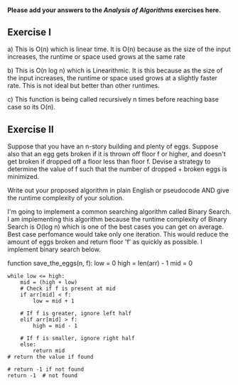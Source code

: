 #### Please add your answers to the ***Analysis of  Algorithms*** exercises here.

## Exercise I

a) This is O(n) which is linear time. It is O(n) because as the size of the input increases, the 
runtime or space used grows at the same rate


b) This is O(n log n) which is Linearithmic. It is this because as the size of the input increases, the runtime or space used grows at a slightly faster rate. This is not ideal but better than other runtimes.


c) This function is being called recursively n times before reaching base case so its O(n).

## Exercise II

Suppose that you have an n-story building and plenty of eggs. Suppose also that an egg gets broken if it is thrown off floor f or higher, and doesn't get broken if dropped off a floor less than floor f. Devise a strategy to determine the value of f such that the number of dropped + broken eggs is minimized.

Write out your proposed algorithm in plain English or pseudocode AND give the runtime complexity of your solution.

I'm going to implement a common searching algorithm called Binary Search. I am implementing this algorithm because the runtime complexity of Binary Search is O(log n) which is one of the best cases you can get on average. Best case perfomance would take only one iteration. This would reduce the amount of eggs broken and return floor 'f' as quickly as possible. I implement binary search below.

function save_the_eggs(n, f):
    low = 0
    high = len(arr) - 1
    mid = 0
  
    while low <= high: 
        mid = (high + low) 
        # Check if f is present at mid 
        if arr[mid] < f: 
            low = mid + 1
  
        # If f is greater, ignore left half 
        elif arr[mid] > f: 
            high = mid - 1
  
        # If f is smaller, ignore right half 
        else: 
            return mid 
    # return the value if found
    
    # return -1 if not found
    return -1  # not found



